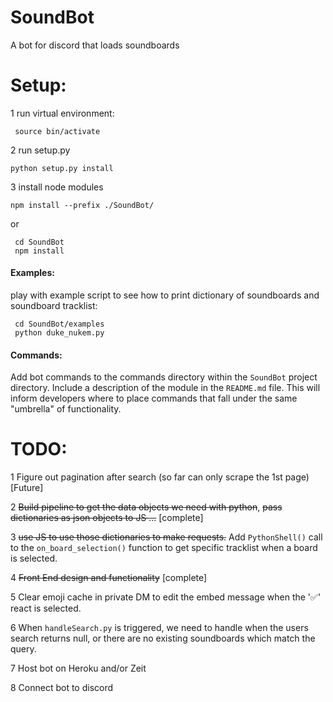 # SoundBot
A bot for discord that loads soundboards

# Setup:

1 run virtual environment:

``` source bin/activate```

2 run setup.py

``` python setup.py install ```

3 install node modules

``` npm install --prefix ./SoundBot/ ```

 or
 
``` 
 cd SoundBot
 npm install
```

#### Examples:

play with example script to see how to print dictionary of soundboards and soundboard tracklist:

```
 cd SoundBot/examples
 python duke_nukem.py
```

#### Commands:

Add bot commands to the commands directory within the `SoundBot` project directory. Include a description of the module in the `README.md` file. This will inform developers where to place commands that fall under the same "umbrella" of functionality.

# TODO:
 
 1 Figure out pagination after search (so far can only scrape the 1st page) [Future]
 
 2 ~~Build pipeline to get the data objects we need with python~~, ~~pass dictionaries as json objects to JS ...~~ [complete]
 
 3 ~~use JS to use those dictionaries to make requests.~~ Add `PythonShell()` call to the `on_board_selection()` function to get specific tracklist when a board is selected.
 
 4 ~~Front End design and functionality~~ [complete]
 
 5 Clear emoji cache in private DM to edit the embed message when the '✅' react is selected.
 
 6 When `handleSearch.py` is triggered, we need to handle when the users search returns null, or there are no existing soundboards which match the query.
 
 7 Host bot on Heroku and/or Zeit
 
 8 Connect bot to discord
